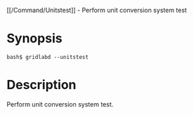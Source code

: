 [[/Command/Unitstest]] -  Perform unit conversion system test

# Synopsis
~~~
bash$ gridlabd --unitstest                                             
~~~

# Description

 Perform unit conversion system test.

